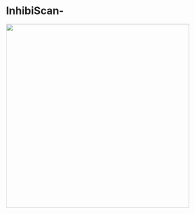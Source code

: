 # InhibiScan-
<img src="[images/ui-screenshot.png](https://github.com/Farbod0o/InhibiScan-/blob/main/results/f1.jpg)" alt="" width="500"/>
